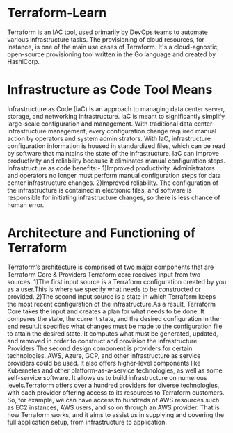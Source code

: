 # Terraform-Learn
Terraform is an IAC tool, used primarily by DevOps teams to automate various infrastructure tasks. The provisioning of cloud resources, for instance, is one of the main use cases of Terraform. It's a cloud-agnostic, open-source provisioning tool written in the Go language and created by HashiCorp.
# Infrastructure as Code Tool Means
Infrastructure as Code (IaC) is an approach to managing data center server, storage, and networking infrastructure. IaC is meant to significantly simplify large-scale configuration and management. With traditional data center infrastructure management, every configuration change required manual action by operators and system administrators. With IaC, infrastructure configuration information is housed in standardized files, which can be read by software that maintains the state of the infrastructure. IaC can improve productivity and reliability because it eliminates manual configuration steps.
Infrastructure as code benefits:-
1)Improved productivity. Administrators and operators no longer must perform manual configuration steps for data center infrastructure changes. 2)Improved reliability. The configuration of the infrastructure is contained in electronic files, and software is responsible for initiating infrastructure changes, so there is less chance of human error.
# Architecture and Functioning of Terraform
Terraform’s architecture is comprised of two major components that are Terraform Core & Providers
Terraform core receives input from two sources.
1)The first input source is a Terraform configuration created by you as a user.This is where we specify what needs to be constructed or provided.
2)The second input source is a state in which Terraform keeps the most recent configuration of the infrastructure.As a result, Terraform Core takes the input and creates a plan for what needs to be done. It compares the state, the current state, and the desired configuration in the end result.It specifies what changes must be made to the configuration file to attain the desired state. It computes what must be generated, updated, and removed in order to construct and provision the infrastructure.
Providers
The second design component is providers for certain technologies. AWS, Azure, GCP, and other infrastructure as service providers could be used. It 
also offers higher-level components like Kubernetes and other platform-as-a-service technologies, as well as some self-service software.
It allows us to build infrastructure on numerous levels.Terraform offers over a hundred providers for diverse technologies, with each provider offering access to its resources to Terraform customers. So, for example, we can have access to hundreds of AWS resources such as EC2 instances, AWS users, and so on through an AWS provider.
That is how Terraform works, and it aims to assist us in supplying and covering the full application setup, from infrastructure to application.



